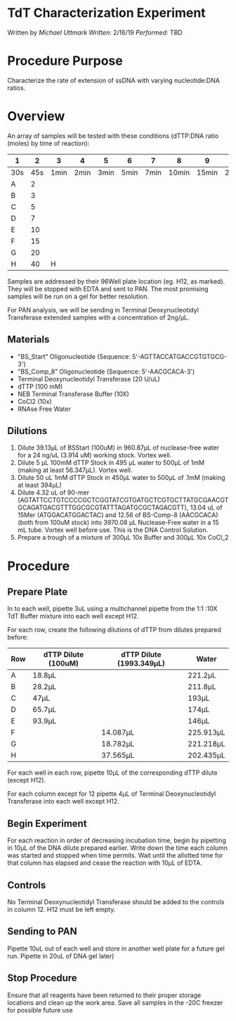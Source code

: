 # TdT Characterization Experiment
Written by *Michael Uttmark*
*Written:* 2/16/19 *Performed:* TBD

Procedure Purpose
=================

Characterize the rate of extension of ssDNA with varying nucleotide:DNA
ratios.

Overview
========

An array of samples will be tested with these conditions (dTTP:DNA ratio
(moles) by time of reaction):

|1  | 2|3|4|5|6|7|8|9|10|11|12|
|---|---|----|----|----|----|----|-----|-----|-----|-----|--------|
|30s|45s|1min|2min|3min|5min|7min|10min|15min|20min|30min|Controls|
|A  | 2 ||||||||||
|B  | 3 ||||||||||
|C  | 5 ||||||||||
|D  | 7 ||||||||||
|E  | 10||||||||||
|F  | 15||||||||||
|G  | 20||||||||||
|H  | 40|H||||||||12                                                          |

Samples are addressed by their 96Well plate location (eg. H12, as marked).
They will be stopped with EDTA and sent to PAN. The most promising samples will be run on a gel for better resolution.

For PAN analysis, we will be sending in Terminal Deoxynucleotidyl Transferase extended samples with a concentration of 2ng/µL.

## Materials

-   "BS\_Start\" Oligonucleotide (Sequence: 5'-AGTTACCATGACCGTGTGCG-3')
-   "BS\_Comp\_8\" Oligonucleotide (Sequence: 5'-AACGCACA-3')
-   Terminal Deoxynucleotidyl Transferase (20 U/uL)
-   dTTP (100 mM)
-   NEB Terminal Transferase Buffer (10X)
-   CoCl2 (10x)
-   RNAse Free Water

## Dilutions
1. Dilute 39.13µL of BSStart (100uM) in 960.87µL of nuclease-free water for a 24 ng/uL (3.914 uM) working stock. Vortex well.
2. Dilute 5 µL 100mM dTTP Stock in 495 µL water to 500µL of 1mM (making at least 56.347µL). Vortex well.
3. Dilute 50 uL 1mM dTTP Stock in 450µL water to 500µL of .1mM (making at least 394µL)
4. Dilute 4.32 uL of 90-mer (AGTATTCCTGTCCCCGCTCGGTATCGTGATGCTCGTGCTTATGCGAACGTGCAGATGACGTTTGGCGCGTATTTAGATGCGCTAGACGTT), 13.04 uL of 15Mer (ATGGACATGGACTAC) and 12.56 of BS-Comp-8 (AACGCACA) (both from 100uM stock) into 3970.08 µL Nuclease-Free water in a 15 mL tube. Vortex well before use. This is the DNA Control Solution.
5. Prepare a trough of a mixture of 300µL 10x Buffer and 300µL 10x CoCl_2

Procedure
=========

Prepare Plate
-------------

In to each well, pipette 3uL using a multichannel pipette from the 1:1
:10X TdT Buffer mixture into each well except H12.

For each row, create the following dilutions of dTTP from dilutes
prepared before:

|Row |dTTP Dilute (100uM)|dTTP Dilute (1993.349µL)|Water |
|----|-------------------|------------------------|------|
|A| 18.8µL|| 221.2µL
|B| 28.2µL|| 211.8µL
|C| 47µL ||193µL
|D| 65.7µL|| 174µL
|E| 93.9µL|| 146µL
|F| |14.087µL| 225.913µL
|G| |18.782µL| 221.218µL
|H| |37.565µL| 202.435µL

For each well in each row, pipette 10µL of the corresponding dTTP dilute (except H12).

For each column except for 12 pipette 4µL of Terminal Deoxynucleotidyl Transferase into each well except H12.

## Begin Experiment
For each reaction in order of decreasing incubation time, begin by pipetting in 10µL of the DNA dilute prepared earlier. Write down the time each column was started and stopped when time permits. Wait until the allotted time for that column has elapsed and cease the reaction with 10µL of EDTA.

## Controls
No Terminal Deoxynucleotidyl Transferase should be added to the controls in column 12. H12 must be left empty.

## Sending to PAN
Pipette 10uL out of each well and store in another well plate for a future gel run. Pipette in 20uL of DNA gel later)

## Stop Procedure
Ensure that all reagents have been returned to their proper storage locations and clean up the work area. Save all samples in the -20C freezer for possible future use
